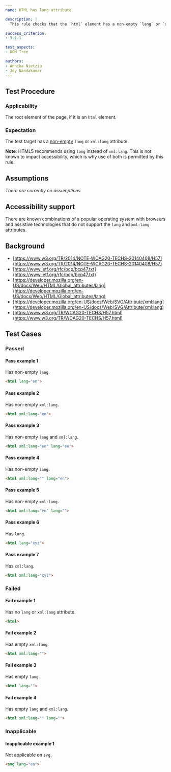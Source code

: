 ```yaml
---
name: HTML has lang attribute

description: |
  This rule checks that the `html` element has a non-empty `lang` or `xml:lang` attribute.

success_criterion:
- 3.1.1

test_aspects:
- DOM Tree

authors:
- Annika Nietzio
- Jey Nandakumar
---
```


## Test Procedure

### Applicability

The root element of the page, if it is an `html` element.

### Expectation

The test target has a [non-empty](#non-empty) `lang` or `xml:lang` attribute.

**Note**: HTML5 recommends using `lang` instead of `xml:lang`. This is not known to impact accessibility, which is why use of both is permitted by this rule.

## Assumptions

*There are currently no assumptions*

## Accessibility support

There are known combinations of a popular operating system with browsers and assistive technologies that do not support the `lang` and `xml:lang` attributes.

## Background

- [https://www.w3.org/TR/2014/NOTE-WCAG20-TECHS-20140408/H57](https://www.w3.org/TR/2014/NOTE-WCAG20-TECHS-20140408/H57)
- [https://www.ietf.org/rfc/bcp/bcp47.txt](https://www.ietf.org/rfc/bcp/bcp47.txt)
- [https://developer.mozilla.org/en-US/docs/Web/HTML/Global_attributes/lang](https://developer.mozilla.org/en-US/docs/Web/HTML/Global_attributes/lang)
- [https://developer.mozilla.org/en-US/docs/Web/SVG/Attribute/xml:lang](https://developer.mozilla.org/en-US/docs/Web/SVG/Attribute/xml:lang)
- [https://www.w3.org/TR/WCAG20-TECHS/H57.html](https://www.w3.org/TR/WCAG20-TECHS/H57.html)

## Test Cases

### Passed

#### Pass example 1

Has non-empty `lang`.

```html
<html lang="en">
```

#### Pass example 2

Has non-empty `xml:lang`.

```html
<html xml:lang="en">
```

#### Pass example 3

Has non-empty `lang` and `xml:lang`.

```html
<html xml:lang="en" lang="en">
```

#### Pass example 4

Has non-empty `lang`.

```html
<html xml:lang="" lang="en">
```

#### Pass example 5

Has non-empty `xml:lang`.

```html
<html xml:lang="en" lang="">
```

#### Pass example 6

Has `lang`.

```html
<html lang="xyz">
```

#### Pass example 7

Has `xml:lang`.

```html
<html xml:lang="xyz">
```

### Failed

#### Fail example 1

Has no `lang` or `xml:lang` attribute.

```html
<html>
```

#### Fail example 2

Has empty `xml:lang`.

```html
<html xml:lang="">
```

#### Fail example 3

Has empty `lang`.

```html
<html lang="">
```

#### Fail example 4

Has empty `lang` and `xml:lang`.

```html
<html xml:lang="" lang="">
```

### Inapplicable

#### Inapplicable example 1

Not applicable on `svg`.

```html
<svg lang="en">
```